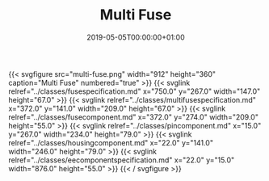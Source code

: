 ﻿---
title: Multi Fuse
toc: false
type: specs
date: "2019-05-05T00:00:00+01:00"
draft: false
menu:
  vec120:
    identifier: description-of-components/multi-fuse    
    parent: description-of-components
    weight: 1003012 

# Prev/next pager order (if `docs_section_pager` enabled in `params.toml`)
weight: 1003012
---
{{< svgfigure src="multi-fuse.png" width="912" height="360" caption="Multi Fuse" numbered="true" >}}
  {{< svglink relref="../classes/fusespecification.md" x="750.0" y="267.0" width="147.0" height="67.0" >}}
  {{< svglink relref="../classes/multifusespecification.md" x="372.0" y="141.0" width="209.0" height="67.0" >}}
  {{< svglink relref="../classes/fusecomponent.md" x="372.0" y="274.0" width="209.0" height="55.0" >}}
  {{< svglink relref="../classes/pincomponent.md" x="15.0" y="267.0" width="234.0" height="79.0" >}}
  {{< svglink relref="../classes/housingcomponent.md" x="22.0" y="141.0" width="246.0" height="79.0" >}}
  {{< svglink relref="../classes/eecomponentspecification.md" x="22.0" y="15.0" width="876.0" height="55.0" >}}
{{< / svgfigure >}}

